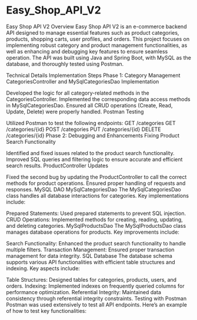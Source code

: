 # Easy_Shop_API_V2

Easy Shop API V2
Overview
Easy Shop API V2 is an e-commerce backend API designed to manage essential features such as product categories, products, shopping carts, user profiles, and orders. This project focuses on implementing robust category and product management functionalities, as well as enhancing and debugging key features to ensure seamless operation. The API was built using Java and Spring Boot, with MySQL as the database, and thoroughly tested using Postman.

Technical Details
Implementation Steps
Phase 1: Category Management
CategoriesController and MySqlCategoriesDao Implementation

Developed the logic for all category-related methods in the CategoriesController.
Implemented the corresponding data access methods in MySqlCategoriesDao.
Ensured all CRUD operations (Create, Read, Update, Delete) were properly handled.
Postman Testing

Utilized Postman to test the following endpoints:
GET /categories
GET /categories/{id}
POST /categories
PUT /categories/{id}
DELETE /categories/{id}
Phase 2: Debugging and Enhancements
Fixing Product Search Functionality

Identified and fixed issues related to the product search functionality.
Improved SQL queries and filtering logic to ensure accurate and efficient search results.
ProductController Updates

Fixed the second bug by updating the ProductController to call the correct methods for product operations.
Ensured proper handling of requests and responses.
MySQL DAO
MySqlCategoriesDao
The MySqlCategoriesDao class handles all database interactions for categories. Key implementations include:

Prepared Statements: Used prepared statements to prevent SQL injection.
CRUD Operations: Implemented methods for creating, reading, updating, and deleting categories.
MySqlProductsDao
The MySqlProductsDao class manages database operations for products. Key improvements include:

Search Functionality: Enhanced the product search functionality to handle multiple filters.
Transaction Management: Ensured proper transaction management for data integrity.
SQL Database
The database schema supports various API functionalities with efficient table structures and indexing. Key aspects include:

Table Structures: Designed tables for categories, products, users, and orders.
Indexing: Implemented indexes on frequently queried columns for performance optimization.
Referential Integrity: Maintained data consistency through referential integrity constraints.
Testing with Postman
Postman was used extensively to test all API endpoints. Here’s an example of how to test key functionalities:
